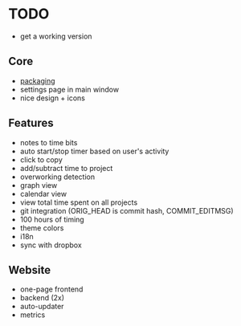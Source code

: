 # TODO
- get a working version

## Core
- [packaging](https://github.com/stephanepericat/toptal-electron-loki-demo)
- settings page in main window
- nice design + icons

## Features
- notes to time bits
- auto start/stop timer based on user's activity
- click to copy
- add/subtract time to project
- overworking detection
- graph view
- calendar view
- view total time spent on all projects
- git integration (ORIG_HEAD is commit hash, COMMIT_EDITMSG)
- 100 hours of timing
- theme colors
- i18n
- sync with dropbox

## Website
- one-page frontend
- backend (2x)
- auto-updater
- metrics